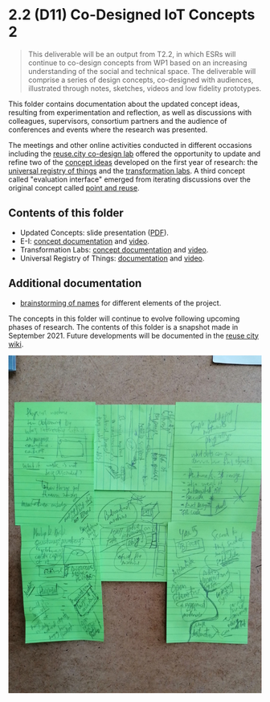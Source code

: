 # 2.2 (D11) Co-Designed IoT Concepts 2

> This deliverable will be an output from T2.2, in which ESRs will continue to co-design concepts from WP1 based on an increasing understanding of the social and technical space. The deliverable will comprise a series of design concepts, co-designed with audiences, illustrated through notes, sketches, videos and low fidelity prototypes.

This folder contains documentation about the updated concept ideas, resulting from experimentation and reflection, as well as discussions with colleagues, supervisors, consortium partners and the audience of conferences and events where the research was presented.

The meetings and other online activities conducted in different occasions including the [reuse.city co-design lab](../D13_deployment-datasets/reuse-city) offered the opportunity to update and refine two of the [concept ideas](https://is.efeefe.me/concepts) developed on the first year of research: the [universal registry of things](https://is.efeefe.me/concepts/universal-registry-things) and the [transformation labs](https://is.efeefe.me/concepts/transformation-lab). A third concept called "evaluation interface" emerged from iterating discussions over the original concept called [point and reuse](https://is.efeefe.me/concepts/point-reuse).

## Contents of this folder

- Updated Concepts: slide presentation ([PDF](updated-concepts.pdf)).
- E-I: [concept documentation](e-i) and [video](e-i/E-I_concept.mkv).
- Transformation Labs: [concept documentation](transformation-labs) and [video](transformation-labs/transformation-labs_concept.webm).
- Universal Registry of Things: [documentation](universal-registry) and [video](universal-registry/universal-registry_concept.mkv).

## Additional documentation

- [brainstorming of names](naming.md) for different elements of the project.

The concepts in this folder will continue to evolve following upcoming phases of research. The contents of this folder is a snapshot made in September 2021. Future developments will be documented in the [reuse city wiki](http://wiki.reuse.city).

![Updating concepts](concepts.jpg)
